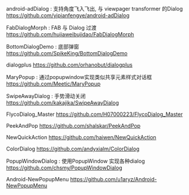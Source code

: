 android-adDialog : 支持角度飞入飞出, 与 viewpager transformer 的Dialog
https://github.com/yipianfengye/android-adDialog

FabDialogMorph : FAB 与 Dialog 过渡
https://github.com/hujiaweibujidao/FabDialogMorph

BottomDialogDemo : 底部弹窗
https://github.com/SpikeKing/BottomDialogDemo

dialogplus
https://github.com/orhanobut/dialogplus

MaryPopup : 通过popupwindow实现类似共享元素样式对话框
https://github.com/Meetic/MaryPopup

SwipeAwayDialog : 手势滑动关闭
https://github.com/kakajika/SwipeAwayDialog

FlycoDialog_Master
https://github.com/H07000223/FlycoDialog_Master

PeekAndPop
https://github.com/shalskar/PeekAndPop

NewQuickAction
https://github.com/haiwen/NewQuickAction

ColorDialog
https://github.com/andyxialm/ColorDialog

PopupWindowDialog : 使用PopupWindow 实现各种dialog
https://github.com/chsmy/PopupWindowDialog

Android-NewPopupMenu
https://github.com/u1aryz/Android-NewPopupMenu
